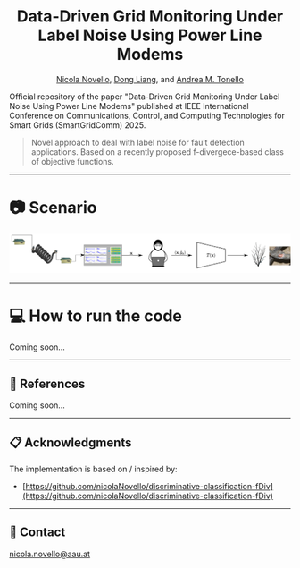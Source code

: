 <div align="center">
  
# Data-Driven Grid Monitoring Under Label Noise Using Power Line Modems

[Nicola Novello](https://scholar.google.com/citations?user=4PPM0GkAAAAJ&hl=en), [Dong Liang](https://ieeexplore.ieee.org/author/37086818468), and [Andrea M. Tonello](https://scholar.google.com/citations?user=qBiseEsAAAAJ&hl=en)

</div>

Official repository of the paper "Data-Driven Grid Monitoring Under Label Noise Using Power Line Modems" published at IEEE International Conference on Communications, Control, and Computing Technologies for Smart Grids (SmartGridComm) 2025.

> Novel approach to deal with label noise for fault detection applications. Based on a recently proposed f-divergece-based class of objective functions.

---
# 📷 Scenario

<img src="Figures/labelNoise.png"/>

---

# 💻 How to run the code

Coming soon...

---

## 📝 References

Coming soon...

---

## 📋 Acknowledgments

The implementation is based on / inspired by:

- [https://github.com/nicolaNovello/discriminative-classification-fDiv](https://github.com/nicolaNovello/discriminative-classification-fDiv)

---

## 📧 Contact

[nicola.novello@aau.at](nicola.novello@aau.at)
